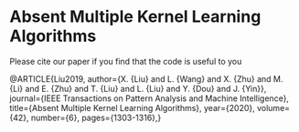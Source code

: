 # Absent Multiple Kernel Learning Algorithms

Please cite our paper if you find that the code is useful to you

@ARTICLE{Liu2019,
  author={X. {Liu} and L. {Wang} and X. {Zhu} and M. {Li} and E. {Zhu} and T. {Liu} and L. {Liu} and Y. {Dou} and J. {Yin}},
  journal={IEEE Transactions on Pattern Analysis and Machine Intelligence}, 
  title={Absent Multiple Kernel Learning Algorithms}, 
  year={2020},
  volume={42},
  number={6},
  pages={1303-1316},}
